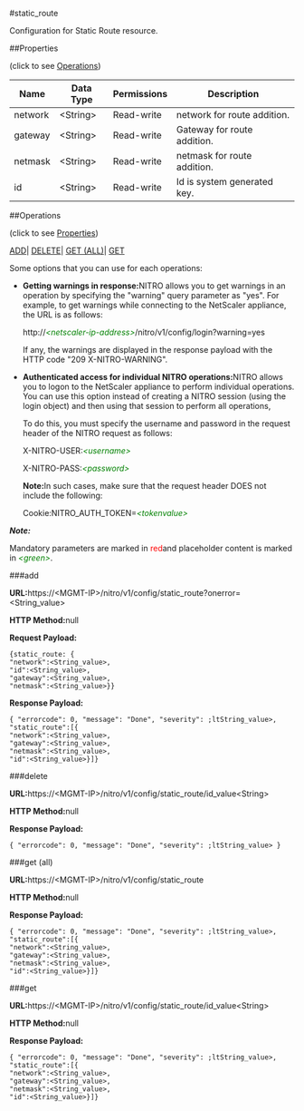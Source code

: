 #static_route

Configuration for Static Route resource.


##Properties 
<span>(click to see [Operations](#opera))</span>


<table><thead><tr><th>Name</th><th>Data Type</th><th>Permissions</th><th>Description</th></tr></thead><tbody><tr><td>network</td><td>&lt;String></td><td>Read-write</td><td>network for route addition.</td></tr><tr><td>gateway</td><td>&lt;String></td><td>Read-write</td><td>Gateway for route addition.</td></tr><tr><td>netmask</td><td>&lt;String></td><td>Read-write</td><td>netmask for route addition.</td></tr><tr><td>id</td><td>&lt;String></td><td>Read-write</td><td>Id is system generated key.</td></tr></tbody></table>
##Operations 
<span>(click to see [Properties](#prope))</span>


[ADD]()| [DELETE](#d)| [GET (ALL)](#get-)| [GET]()


Some options that you can use for each operations:
<ul><li><p><b>Getting warnings in response:</b>NITRO allows you to get warnings in an operation by specifying the "warning" query parameter as "yes". For example, to get warnings while connecting to the NetScaler appliance, the URL is as follows:</p><p>http://<span style="color:green;font-style:italic;">&lt;netscaler-ip-address&gt;</span>/nitro/v1/config/login?warning=yes</p><p>If any, the warnings are displayed in the response payload with the HTTP code "209 X-NITRO-WARNING".</p></li><li><p><b>Authenticated access for individual NITRO operations:</b>NITRO allows you to logon to the NetScaler appliance to perform individual operations. You can use this option instead of creating a NITRO session (using the login object) and then using that session to perform all operations,</p><p>To do this, you must specify the username and password in the request header of the NITRO request as follows:</p><p>X-NITRO-USER:<span style="color:green;font-style:italic;">&lt;username&gt;</span></p><p>X-NITRO-PASS:<span style="color:green;font-style:italic;">&lt;password&gt;</span></p><p><b>Note:</b>In such cases, make sure that the request header DOES not include the following:</p><p>Cookie:NITRO_AUTH_TOKEN=<span style="color:green;font-style:italic;">&lt;tokenvalue&gt;</span></p></li></ul>



***Note:*** 
Mandatory parameters are marked in <span style="color:#FF0000;">red</span>and placeholder content is marked in <span style="color:green;font-style:italic">&lt;green&gt;</span>.

###add



<b>URL:</b>https://&lt;MGMT-IP&gt;/nitro/v1/config/static_route?onerror=&lt;String_value&gt;
<b>HTTP Method:</b>null
<b>Request Payload: </b>```{static_route: {"network":<String_value>,"id":<String_value>,"gateway":<String_value>,"netmask":<String_value>}}```
<b>Response Payload: </b>```{ "errorcode": 0, "message": "Done", "severity": ;ltString_value>, "static_route":[{"network":<String_value>,"gateway":<String_value>,"netmask":<String_value>,"id":<String_value>}]}```



###delete



<b>URL:</b>https://&lt;MGMT-IP&gt;/nitro/v1/config/static_route/id_value&lt;String&gt;
<b>HTTP Method:</b>null
<b>Response Payload: </b>```{ "errorcode": 0, "message": "Done", "severity": ;ltString_value> }```



###get (all)



<b>URL:</b>https://&lt;MGMT-IP&gt;/nitro/v1/config/static_route
<b>HTTP Method:</b>null
<b>Response Payload: </b>```{ "errorcode": 0, "message": "Done", "severity": ;ltString_value>, "static_route":[{"network":<String_value>,"gateway":<String_value>,"netmask":<String_value>,"id":<String_value>}]}```



###get



<b>URL:</b>https://&lt;MGMT-IP&gt;/nitro/v1/config/static_route/id_value&lt;String&gt;
<b>HTTP Method:</b>null
<b>Response Payload: </b>```{ "errorcode": 0, "message": "Done", "severity": ;ltString_value>, "static_route":[{"network":<String_value>,"gateway":<String_value>,"netmask":<String_value>,"id":<String_value>}]}```



